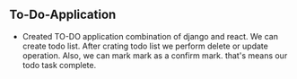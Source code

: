 
## To-Do-Application 
- Created TO-DO application combination of django and react. We can create todo list. After crating todo list we perform delete or update operation. Also, we can mark mark as a confirm mark. that's means our todo task complete.
